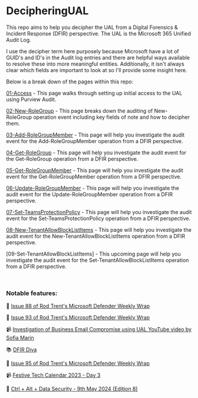 # DecipheringUAL

This repo aims to help you decipher the UAL from a Digital Forensics & Incident Response (DFIR) perspective. The UAL is the Microsoft 365 Unified Audit Log.

I use the decipher term here purposely because Microsoft have a lot of GUID's and ID's in the Audit log entries and there are helpful ways available to resolve these into more meaningful entities. Additionally, it isn't always clear which fields are important to look at so I'll provide some insight here.

Below is a break down of the pages within this repo:

[01-Access](01-Access.md) - This page walks through setting up initial access to the UAL using Purview Audit.

[02-New-RoleGroup](02-New-RoleGroup.md) - This page breaks down the auditing of New-RoleGroup operation event including key fields of note and how to decipher them.

[03-Add-RoleGroupMember](03-Add-RoleGroupMember.md) - This page will help you investigate the audit event for the Add-RoleGroupMember operation from a DFIR perspective.

[04-Get-RoleGroup](04-Get-RoleGroup.md) - This page will help you investigate the audit event for the Get-RoleGroup operation from a DFIR perspective.

[05-Get-RoleGroupMember](05-Get-RoleGroupMember.md) - This page will help you investigate the audit event for the Get-RoleGroupMember operation from a DFIR perspective.

[06-Update-RoleGroupMember](06-Update-RoleGroupMember.md) - This page will help you investigate the audit event for the Update-RoleGroupMember operation from a DFIR perspective.

[07-Set-TeamsProtectionPolicy](07-Set-TeamsProtectionPolicy.md) - This page will help you investigate the audit event for the Set-TeamsProtectionPolicy operation from a DFIR perspective.

[08-New-TenantAllowBlockListItems](08-New-TenantAllowBlockListItems.md) - This page will help you investigate the audit event for the New-TenantAllowBlockListItems operation from a DFIR perspective.

[09-Set-TenantAllowBlockListItems] - This upcoming page will help you investigate the audit event for the Set-TenantAllowBlockListItems operation from a DFIR perspective.

<br>
<h3>Notable features:</h3>

📰 [Issue 88 of Rod Trent's Microsoft Defender Weekly Wrap](https://microsoftdefender.substack.com/i/135906120/defender-things)

📰 [Issue 93 of Rod Trent's Microsoft Defender Weekly Wrap](https://microsoftdefender.substack.com/i/137011076/things-that-are-related)

📹 [Investigation of Business Email Compromise using UAL YouTube video by Sofia Marin](https://youtu.be/5qA6J6HetNs)

📚 [DFIR Diva](https://training.dfirdiva.com/listing/decipheringual-microsoft-365-unified-audit-log-puravspoint)

📰 [Issue 95 of Rod Trent's Microsoft Defender Weekly Wrap](https://microsoftdefender.substack.com/i/137479106/defender-for-office-things)

📹 [Festive Tech Calendar 2023 - Day 3](https://youtu.be/osJ1L4wNgFc)

📰 [Ctrl + Alt + Data Security - 9th May 2024 (Edition 8)](https://www.linkedin.com/pulse/microsoft-data-security-updates-9th-may-2024-beau-faull-60tbc/)
